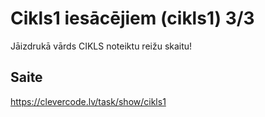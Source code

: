 # Cikls1 iesācējiem (cikls1) 3/3
Jāizdrukā vārds CIKLS noteiktu reižu skaitu!
## Saite
https://clevercode.lv/task/show/cikls1